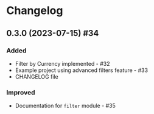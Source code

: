 # Changelog

## 0.3.0 (2023-07-15) #34

### Added

- Filter by Currency implemented - #32
- Example project using advanced filters feature - #33
- CHANGELOG file

### Improved

- Documentation for `filter` module - #35
